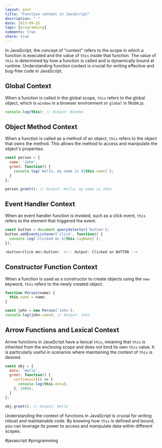 ```yaml
---
layout: post
title: "Function context in JavaScript"
description: " "
date: 2023-09-26
tags: [programming]
comments: true
share: true
---
```


In JavaScript, the concept of "context" refers to the scope in which a function is executed and the value of `this` inside that function. The value of `this` is determined by how a function is called and is dynamically bound at runtime. Understanding function context is crucial for writing effective and bug-free code in JavaScript.

## Global Context

When a function is called in the global scope, `this` refers to the global object, which is `window` in a browser environment or `global` in Node.js.

```javascript
console.log(this); // Output: Window
```

## Object Method Context

When a function is called as a method of an object, `this` refers to the object that owns the method. This allows the method to access and manipulate the object's properties.

```javascript
const person = {
  name: 'John',
  greet: function() {
    console.log(`Hello, my name is ${this.name}`);
  }
};

person.greet(); // Output: Hello, my name is John
```

## Event Handler Context

When an event handler function is invoked, such as a click event, `this` refers to the element that triggered the event.

```javascript
const button = document.querySelector('button');
button.addEventListener('click', function() {
  console.log(`Clicked on ${this.tagName}`);
});

<button>Click me</button>  <!-- Output: Clicked on BUTTON -->
```

## Constructor Function Context

When a function is used as a constructor to create objects using the `new` keyword, `this` refers to the newly created object.

```javascript
function Person(name) {
  this.name = name;
}

const john = new Person('John');
console.log(john.name); // Output: John
```

## Arrow Functions and Lexical Context

Arrow functions in JavaScript have a lexical `this`, meaning that `this` is inherited from the enclosing scope and does not bind its own `this` value. It is particularly useful in scenarios where maintaining the context of `this` is desired.

```javascript
const obj = {
  data: 'Hello',
  greet: function() {
    setTimeout(() => {
      console.log(this.data);
    }, 1000);
  }
};

obj.greet(); // Output: Hello
```

Understanding the context of functions in JavaScript is crucial for writing robust and maintainable code. By knowing how `this` is defined and bound, you can leverage its power to access and manipulate data within different scopes.
  
\#javascript #programming